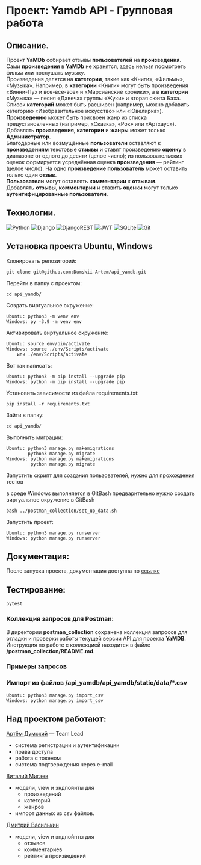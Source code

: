 # Проект: Yamdb API - Групповая работа

## Описание.

Проект **YaMDb** собирает отзывы **пользователей** на **произведения**. Сами **произведения** в **YaMDb** не хранятся, здесь нельзя посмотреть фильм или послушать музыку.\
Произведения делятся на **категории**, такие как «Книги», «Фильмы», «Музыка». Например, в **категории** «Книги» могут быть произведения «Винни-Пух и все-все-все» и «Марсианские хроники», а в **категории** «Музыка» — песня «Давеча» группы «Жуки» и вторая сюита Баха. Список **категорий** может быть расширен (например, можно добавить категорию «Изобразительное искусство» или «Ювелирка»).\
**Произведению** может быть присвоен жанр из списка предустановленных (например, «Сказка», «Рок» или «Артхаус»).\
Добавлять **произведения**, **категории** и **жанры** может только **Администратор**.\
Благодарные или возмущённые **пользователи** оставляют к **произведениям** текстовые **отзывы** и ставят произведению **оценку** в диапазоне от одного до десяти (целое число); из пользовательских оценок формируется усреднённая оценка **произведения** — рейтинг (целое число). На одно **произведение** **пользователь** может оставить только один **отзыв**.\
**Пользователи** могут оставлять **комментарии** к **отзывам**.\
Добавлять **отзывы**, **комментарии** и ставить **оценки** могут только **аутентифицированные пользователи**.


## Технологии.

![Python](https://img.shields.io/badge/python-3670A0?style=for-the-badge&logo=python&logoColor=ffdd54)
![Django](https://img.shields.io/badge/django-%23092E20.svg?style=for-the-badge&logo=django&logoColor=white)
![DjangoREST](https://img.shields.io/badge/DJANGO-REST-ff1709?style=for-the-badge&logo=django&logoColor=white&color=ff1709&labelColor=gray)
![JWT](https://img.shields.io/badge/JWT-black?style=for-the-badge&logo=JSON%20web%20tokens)
![SQLite](https://img.shields.io/badge/sqlite-%2307405e.svg?style=for-the-badge&logo=sqlite&logoColor=white)
![Git](https://img.shields.io/badge/git-%23F05033.svg?style=for-the-badge&logo=git&logoColor=white)

## Установка проекта Ubuntu, Windows

Клонировать репозиторий:
```
git clone git@github.com:Dumskii-Artem/api_yamdb.git
```

Перейти в папку с проектом:
```
cd api_yamdb/
```
Cоздать виртуальное окружение:
```
Ubuntu: python3 -m venv env
Windows: py -3.9 -m venv env
```
Активировать виртуальное окружение:
```
Ubuntu: source env/bin/activate
Windows: source ./env/Scripts/activate
    или ./env/Scripts/activate
```
Вот так написать:
```
Ubuntu: python3 -m pip install --upgrade pip
Windows: python -m pip install --upgrade pip
```
Установить зависимости из файла requirements.txt:
```
pip install -r requirements.txt
```
Зайти в папку:
```
cd api_yamdb/
```
Выполнить миграции:
```
Ubuntu: python3 manage.py makemigrations
        python3 manage.py migrate
Windows: python manage.py makemigrations
         python manage.py migrate
```
Запустить скрипт для создания пользователей,
нужно для прохождения тестов

в среде Windows выполняется в GitBash
предварительно нужно создать виртуальное окружение в GitBash
```
bash ../postman_collection/set_up_data.sh 
```
Запустить проект:
```
Ubuntu: python3 manage.py runserver
Windows: python manage.py runserver
```


## Документация:

После запуска проекта, документация доступна по [ссылке](http://127.0.0.1:8000/redoc/)

## Тестирование: 

```
pytest
```

### Коллекция запросов для Postman:
В директории **postman_collection** сохранена коллекция 
запросов для отладки и проверки работы текущей версии API для проекта **YaMDB**.\
Инструкция по работе с коллекцией находится в файле **/postman_collection/README.md**.

### Примеры запросов

### Импорт из файлов /api_yamdb/api_yamdb/static/data/*.csv
```
Ubuntu: python3 manage.py import_csv
Windows: python manage.py import_csv
```

## Над проектом работают:

[Артём Думский](https://github.com/Dumskii-Artem) — Team Lead
* система регистрации и аутентификации
* права доступа
* работа с токеном
* система подтверждения через e-mail

[Виталий Мигаев](https://github.com/VitalyMigaev/)
* модели, view и эндпойнты для
    * произведений
    * категорий
    * жанров
* импорт данных из csv файлов.

[Дмитрий Василькин](https://github.com/Dmitriy-Vasilkin/)
* модели, view и эндпойнты для
    * отзывов
    * комментариев
    * рейтинга произведений



